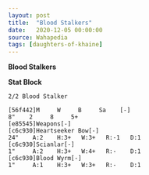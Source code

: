 ```yaml
---
layout: post
title:  "Blood Stalkers"
date:   2020-12-05 00:00:00
source: Wahapedia
tags: [daughters-of-khaine]
---
```


**Blood Stalkers**

**Stat Block**
```
2/2 Blood Stalker
```

```
[56f442]M     W     B     Sa    [-]
8"    2     8     5+    
[e85545]Weapons[-]
[c6c930]Heartseeker Bow[-]
24"    A:2    H:3+   W:3+   R:-1   D:1   
[c6c930]Scianlar[-]
1"     A:2    H:3+   W:4+   R:-    D:1   
[c6c930]Blood Wyrm[-]
1"     A:1    H:3+   W:3+   R:-    D:1   
```
    